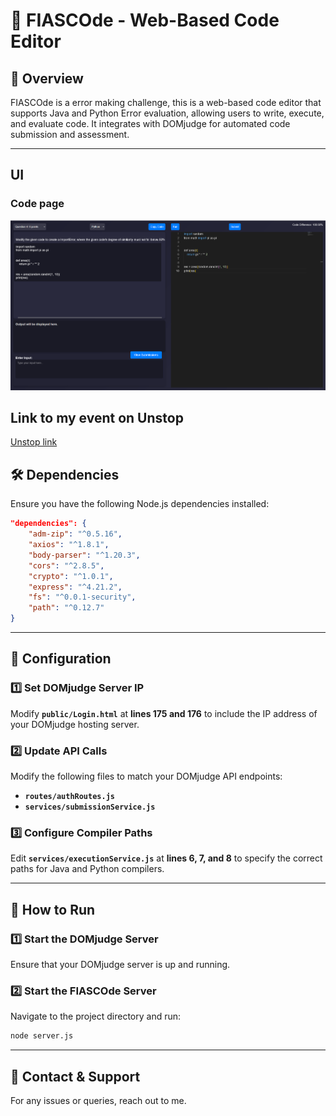 # 🚀 FIASCOde - Web-Based Code Editor

## 📌 Overview
FIASCOde is a error making challenge, this is a web-based code editor that supports Java and Python Error evaluation, allowing users to write, execute, and evaluate code. It integrates with DOMjudge for automated code submission and assessment.

---
## UI
### Code page
![alt text](https://github.com/VIGNESHWARRAN/FIASCOde-CodeEditor/blob/main/code_page.png)

## Link to my event on Unstop
[Unstop link](https://unstop.com/hackathons/hack-a-ruckus-2025-fiascode-hack-a-ruckus-amrita-vishwa-vidyapeetham-avv-chennai-1395122)
## 🛠️ Dependencies
Ensure you have the following Node.js dependencies installed:

```json
"dependencies": {
    "adm-zip": "^0.5.16",
    "axios": "^1.8.1",
    "body-parser": "^1.20.3",
    "cors": "^2.8.5",
    "crypto": "^1.0.1",
    "express": "^4.21.2",
    "fs": "^0.0.1-security",
    "path": "^0.12.7"
}
```

---

## 🔧 Configuration

### 1️⃣ Set DOMjudge Server IP
Modify **`public/Login.html`** at **lines 175 and 176** to include the IP address of your DOMjudge hosting server.

### 2️⃣ Update API Calls
Modify the following files to match your DOMjudge API endpoints:
- **`routes/authRoutes.js`**
- **`services/submissionService.js`**

### 3️⃣ Configure Compiler Paths
Edit **`services/executionService.js`** at **lines 6, 7, and 8** to specify the correct paths for Java and Python compilers.

---

## 🚀 How to Run
### 1️⃣ Start the DOMjudge Server
Ensure that your DOMjudge server is up and running.

### 2️⃣ Start the FIASCOde Server
Navigate to the project directory and run:
```bash
node server.js
```

---

## 📩 Contact & Support
For any issues or queries, reach out to me.

